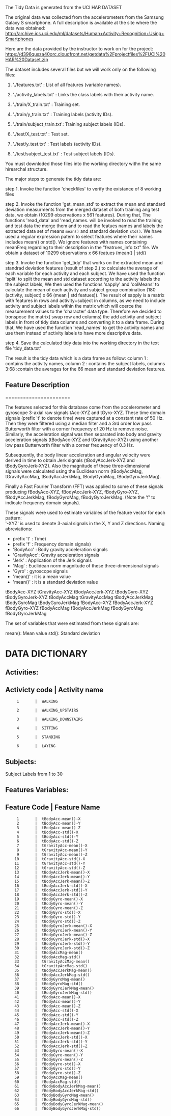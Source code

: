 The Tidy Data is generated from the UCI HAR DATASET 


The original data was collected from the accelerometers from the Samsung Galaxy S smartphone. 
A full description is available at the site where the data was obtained: 
http://archive.ics.uci.edu/ml/datasets/Human+Activity+Recognition+Using+Smartphones 


Here are the data provided by the instructor to work on for the project: 
https://d396qusza40orc.cloudfront.net/getdata%2Fprojectfiles%2FUCI%20HAR%20Dataset.zip 

The dataset includes several files but we will work only on the following files:

1. './features.txt'           : List of all features (variable names).
2. './activity_labels.txt'    : Links the class labels with their activity name.

3. './train/X_train.txt'      : Training set.
4. './train/y_train.txt'      : Training labels (activity IDs).
5. './train/subject_train.txt': Training subject labels (IDs).

6. './test/X_test.txt'        : Test set.
7. './test/y_test.txt'        : Test labels (activity IDs).
8. './test/subject_test.txt'  : Test subject labels (IDs).

You must downloded those files into the working directory withn the same hirearchal structure.

The major steps to generate the tidy data are:

step 1. Invoke the function 'checkfiles' to verify the existance of 8 working files 

step 2. Invoke the function 'get_mean_std' to extract the mean and standard deviation 
        measurments from the merged dataset of both training ang test data, we obtain
        (10299 observations x 561 features). 
        During that, The functions 'read_data' and 'read_names. will be invoked to
        read the training and test data the merge them and to read the featues names
        and labels the extracted data set of means `mean()` and standard deviation 
        `std()`. We have used a regular expression patern to select features where 
        their names includes mean() or std(). We ignore features with names containing           
        meanFreq regarding to their description in the "featrues_info.txt" file. 
        We obtain a dataset of 10299 observations x 66 featues (mean() | std()

step 3. Invoke the function 'get_tidy' that works on the extracted mean and standrad 
        deviation features (result of step 2.) to calculate the average of each 
        variable for each activity and each subject.
        We have used the function 'split' to split the mean and std dataset according 
        to the activity labels the the subject labels, We then used the functions 
        'sapply' and 'colMeans' to calculate the mean of each activity and subject 
        group combination (180 (activity, subject) x 66 (mean | std featues)). 
        The result of sapply is a matrix with features in rows and activity+subject
        in columns, as we need to include activity and subject labels within the 
        matrix which will coerce the measurement values to the 'character' data type. 
        Therefore we decided to tronspose the matrix( swap row and columns) the add
        activity and subject labels in front of tidy data columns and converting it
        to a data frame.
        During that, We have used the function 'read_names' to get the activity names
        and use them instead of activity labels to have more descriptive data.

step 4. Save the calculated tidy data into the working directory in the text file
        'tidy_data.txt'

The result is the tidy data which is a data frame as follow:
column  1    : contains the activity names,
column  2    : contains the subject labels,
columns 3:68 :contain the averages for the 66 mean and standard deviation features. 


## Feature Description
======================

The features selected for this database come from the accelerometer and gyroscope 3-axial 
raw signals tAcc-XYZ and tGyro-XYZ. These time domain signals (prefix 't' to denote time) 
were captured at a constant rate of 50 Hz. Then they were filtered using a median filter 
and a 3rd order low pass Butterworth filter with a corner frequency of 20 Hz to remove 
noise. Similarly, the acceleration signal was then separated into body and gravity acceleration signals (tBodyAcc-XYZ and tGravityAcc-XYZ) using another low pass Butterworth 
filter with a corner frequency of 0.3 Hz. 

Subsequently, the body linear acceleration and angular velocity were derived in time to 
obtain Jerk signals (tBodyAccJerk-XYZ and tBodyGyroJerk-XYZ). Also the magnitude of these three-dimensional signals were calculated using the Euclidean
 norm (tBodyAccMag, tGravityAccMag, tBodyAccJerkMag, tBodyGyroMag, tBodyGyroJerkMag). 

Finally a Fast Fourier Transform (FFT) was applied to some of these signals producing 
fBodyAcc-XYZ, fBodyAccJerk-XYZ, fBodyGyro-XYZ, fBodyAccJerkMag, fBodyGyroMag, 
fBodyGyroJerkMag. (Note the 'f' to indicate frequency domain signals). 

These signals were used to estimate variables of the feature vector for each pattern:  
'-XYZ' is used to denote 3-axial signals in the X, Y and Z directions.
Naming abreviations:
- prefix 't'  : Time)
- prefix 'f'  : Frequency domain signals)
- 'BodyAcc'   : Body gravity acceleration signals
- 'GravityAcc': Gravity acceleration signals
- 'Jerk'      : Application of the Jerk signals
- 'Mag'       : Euclidean norm magnitude of these three-dimensional signals
- 'Gyro'      : gyroscope signals
- 'mean()'    : it is a mean value
- 'mean()'    : it is a standard deviation value

tBodyAcc-XYZ
tGravityAcc-XYZ
tBodyAccJerk-XYZ
tBodyGyro-XYZ
tBodyGyroJerk-XYZ
tBodyAccMag
tGravityAccMag
tBodyAccJerkMag
tBodyGyroMag
tBodyGyroJerkMag
fBodyAcc-XYZ
fBodyAccJerk-XYZ
fBodyGyro-XYZ
fBodyAccMag
fBodyAccJerkMag
fBodyGyroMag
fBodyGyroJerkMag

The set of variables that were estimated from these signals are: 

mean(): Mean value
std(): Standard deviation









DATA DICTIONARY
===============

## Activities:

   Activicty code | Activity name
   -----------------------------------------
         1       |  WALKING

         2       |  WALKING_UPSTAIRS

         3       |  WALKING_DOWNSTAIRS

         4       |  SITTING

         5       |  STANDING

         6       |  LAYING



## Subjects:

   Subject Labels from 1 to 30


## Features Variables:

   Feature Code  | Feature Name
   -----------------------------------------
         1       |  tBodyAcc-mean()-X
         2       |  tBodyAcc-mean()-Y
         3       |  tBodyAcc-mean()-Z
         4       |  tBodyAcc-std()-X
         5       |  tBodyAcc-std()-Y
         6       |  tBodyAcc-std()-Z
         7       |  tGravityAcc-mean()-X
         8       |  tGravityAcc-mean()-Y
         9       |  tGravityAcc-mean()-Z
        10       |  tGravityAcc-std()-X
        11       |  tGravityAcc-std()-Y
        12       |  tGravityAcc-std()-Z
        13       |  tBodyAccJerk-mean()-X
        14       |  tBodyAccJerk-mean()-Y
        15       |  tBodyAccJerk-mean()-Z
        16       |  tBodyAccJerk-std()-X
        17       |  tBodyAccJerk-std()-Y
        18       |  tBodyAccJerk-std()-Z
        19       |  tBodyGyro-mean()-X
        20       |  tBodyGyro-mean()-Y
        21       |  tBodyGyro-mean()-Z
        22       |  tBodyGyro-std()-X
        23       |  tBodyGyro-std()-Y
        24       |  tBodyGyro-std()-Z
        25       |  tBodyGyroJerk-mean()-X
        26       |  tBodyGyroJerk-mean()-Y
        27       |  tBodyGyroJerk-mean()-Z
        28       |  tBodyGyroJerk-std()-X
        29       |  tBodyGyroJerk-std()-Y
        30       |  tBodyGyroJerk-std()-Z
        31       |  tBodyAccMag-mean()
        32       |  tBodyAccMag-std()
        33       |  tGravityAccMag-mean()
        34       |  tGravityAccMag-std()
        35       |  tBodyAccJerkMag-mean()
        36       |  tBodyAccJerkMag-std()
        37       |  tBodyGyroMag-mean()
        38       |  tBodyGyroMag-std()
        39       |  tBodyGyroJerkMag-mean()
        40       |  tBodyGyroJerkMag-std()
        41       |  fBodyAcc-mean()-X
        42       |  fBodyAcc-mean()-Y
        43       |  fBodyAcc-mean()-Z
        44       |  fBodyAcc-std()-X
        45       |  fBodyAcc-std()-Y
        46       |  fBodyAcc-std()-Z
        47       |  fBodyAccJerk-mean()-X
        48       |  fBodyAccJerk-mean()-Y
        49       |  fBodyAccJerk-mean()-Z
        50       |  fBodyAccJerk-std()-X
        51       |  fBodyAccJerk-std()-Y
        52       |  fBodyAccJerk-std()-Z
        53       |  fBodyGyro-mean()-X
        54       |  fBodyGyro-mean()-Y
        55       |  fBodyGyro-mean()-Z
        56       |  fBodyGyro-std()-X
        57       |  fBodyGyro-std()-Y
        58       |  fBodyGyro-std()-Z
        59       |  fBodyAccMag-mean()
        60       |  fBodyAccMag-std()
        61       |  fBodyBodyAccJerkMag-mean()
        62       |  fBodyBodyAccJerkMag-std()
        63       |  fBodyBodyGyroMag-mean()
        64       |  fBodyBodyGyroMag-std()
        65       |  fBodyBodyGyroJerkMag-mean()
        66       |  fBodyBodyGyroJerkMag-std()